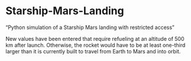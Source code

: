 # Starship-Mars-Landing
“Python simulation of a Starship Mars landing with restricted access”


New values ​​have been entered that require refueling at an altitude of 500 km after launch. Otherwise, the rocket would have to be at least one-third larger than it is currently built to travel from Earth to Mars and into orbit.

 




